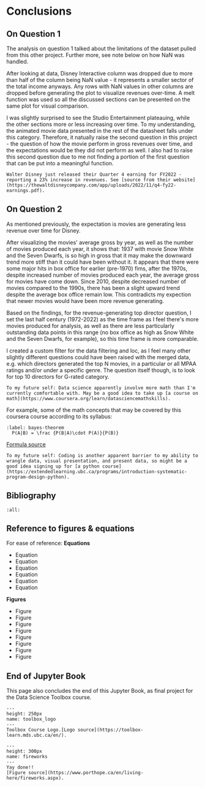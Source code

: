 # Conclusions

## On Question 1

The analysis on question 1 talked about the limitations of the dataset pulled from this other project. Further more, see note below on how NaN was handled.

After looking at data, Disney Interactive column was dropped due to more than half of the column being NaN value - it represents a smaller sector of the total income anyways. Any rows with NaN values in other columns are dropped before generating the plot to visualize revenues over-time. A melt function was used so all the discussed sections can be presented on the same plot for visual comparison. 

I was slightly surprised to see the Studio Entertainment plateauing, while the other sections more or less increasing over time. To my understanding, the animated movie data presented in the rest of the datasheet falls under this category. Therefore, it natually raise the second question in this project - the question of how the movie perform in gross revenues over time, and the expectations would be they did not perform as well. I also had to raise this second question due to me not finding a portion of the first question that can be put into a meaningful function.

```{margin} **Did you know?**
Walter Disney just released their Quarter 4 earning for FY2022 - reporting a 23% increase in revenues. See [source from their website](https://thewaltdisneycompany.com/app/uploads/2022/11/q4-fy22-earnings.pdf). 
```

## On Question 2

As mentioned previously, the expectation is movies are generating less revenue over time for Disney.  

After visualizing the movies' average gross by year, as well as the number of movies produced each year, it shows that: 1937 with movie Snow White and the Seven Dwarfs, is so high in gross that it may make the downward trend more stiff than it could have been without it. It appears that there were some major hits in box office for earlier (pre-1970) fims, after the 1970s, despite increased number of movies produced each year, the average gross for movies have come down. Since 2010, despite decreased number of movies compared to the 1990s, there has been a slight upward trend despite the average box office remain low. This contradicts my expection that newer movies would have been more revenue generating. 

Based on the findings, for the revenue-generating top director question, I set the last half century (1972-2022) as the time frame as I feel there's more movies produced for analysis, as well as there are less particularly outstanding data points in this range (no box office as high as Snow White and the Seven Dwarfs, for example), so this time frame is more comparable.

I created a custom filter for the data filtering and loc, as I feel many other slightly different questions could have been raised with the merged data, e.g. which directors generated the top N movies, in a particular or all MPAA ratings and/or under a specific genre. The question itself though, is to look for top 10 directors for G-rated category.

```{Note}
To my future self: Data science apparently involve more math than I'm currently comfortable with. May be a good idea to take up [a course on math](https://www.coursera.org/learn/datasciencemathskills). 
```

For example, some of the math concepts that may be covered by this coursera course according to its syllabus:

```{math}
:label: bayes-theorem
  P(A|B) = \frac {P(B|A)\cdot P(A)}{P(B)}
```

[Formula source](https://en.wikipedia.org/wiki/Bayes'_theorem)

```{Note}
To my future self: Coding is another apparent barrier to my ability to wrangle data, visual presentation, and present data, so might be a good idea signing up for [a python course](https://extendedlearning.ubc.ca/programs/introduction-systematic-program-design-python). 
```

## Bibliography
```{bibliography} references.bib
:all:
```

## Reference to figures & equations 
For ease of reference:
**Equations**
- Equation [](inflation-adjustment)
- Equation [](index-calc)
- Equation [](revenue)
- Equation [](net-revenue)
- Equation [](stop_cal)
- Equation [](diameter_cal)

**Figures**
- Figure [](python-logo)
- Figure [](disney-logo)
- Figure [](disney-brands)
- Figure [](disney-interactive)
- Figure [](snowwhite)
- Figure [](lionking)
- Figure [](toolbox_logo)
- Figure [](fireworks)

## End of Jupyter Book
This page also concludes the end of this Jupyter Book, as final project for the Data Science Toolbox course. 

```{figure} toolbox_logo.PNG
---
height: 250px
name: toolbox_logo
---
Toolbox Course Logo.[Logo source](https://toolbox-learn.mds.ubc.ca/en/).
```

```{figure} fireworks.jpeg
---
height: 300px
name: fireworks
---
Yay done!!
[Figure source](https://www.porthope.ca/en/living-here/fireworks.aspx).
```


